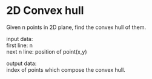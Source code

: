 # 2D Convex hull
Given n points in 2D plane, find the convex hull of them.  

input data:  
first line: n  
next n line: position of point(x,y)  

output data:  
index of points which compose the convex hull.

